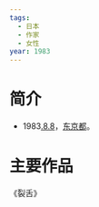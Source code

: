 ```yaml
---
tags:
  - 日本
  - 作家
  - 女性
year: 1983
---
```

# 简介

- 1983[.8.8](2024-08-08.md)，[东京都](东京都.md)。
# 主要作品

《裂舌》